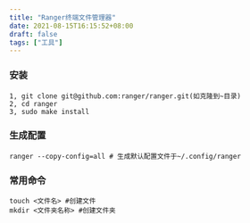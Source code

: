 ```yaml
---
title: "Ranger终端文件管理器"
date: 2021-08-15T16:15:52+08:00
draft: false
tags: ["工具"]
---
```


### 安装

```Shell
1, git clone git@github.com:ranger/ranger.git(如克隆到~目录)
2, cd ranger
3, sudo make install
```

### 生成配置

```Shell
ranger --copy-config=all # 生成默认配置文件于~/.config/ranger
```

### 常用命令

```Shell
touch <文件名> #创建文件
mkdir <文件夹名称> #创建文件夹
```

